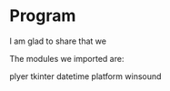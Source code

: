 # Program
I am glad to share that we 

The modules we imported are:

plyer
tkinter
datetime
platform
winsound

